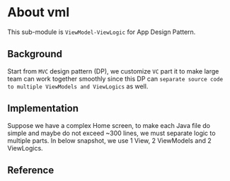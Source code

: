 # About vml

This sub-module is `ViewModel-ViewLogic` for App Design Pattern.

## Background

Start from `MVC` design pattern (DP), we customize `VC` part it to make large team can work
together smoothly since this DP can `separate source code to multiple ViewModels and ViewLogics`
as well.

## Implementation

Suppose we have a complex Home screen, to make each Java file do simple and maybe do not exceed
~300 lines, we must separate logic to multiple parts. In below snapshot, we use 1 View, 2 ViewModels
and 2 ViewLogics.


## Reference

